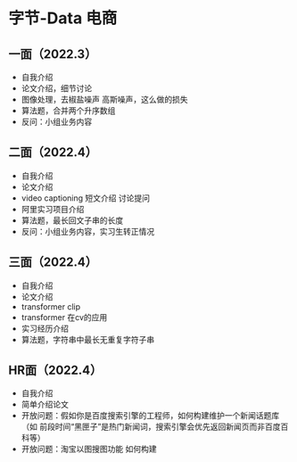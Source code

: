 # 字节-Data 电商

## 一面（2022.3）
- 自我介绍
- 论文介绍，细节讨论
- 图像处理，去椒盐噪声 高斯噪声，这么做的损失
- 算法题，合并两个升序数组
- 反问：小组业务内容

## 二面（2022.4）
- 自我介绍
- 论文介绍
- video captioning 短文介绍 讨论提问
- 阿里实习项目介绍
- 算法题，最长回文子串的长度
- 反问：小组业务内容，实习生转正情况

## 三面（2022.4）
- 自我介绍
- 论文介绍
- transformer clip
- transformer 在cv的应用
- 实习经历介绍
- 算法题，字符串中最长无重复字符子串

## HR面（2022.4）
- 自我介绍
- 简单介绍论文
- 开放问题：假如你是百度搜索引擎的工程师，如何构建维护一个新闻话题库（如 前段时间“黑匣子”是热门新闻词，搜索引擎会优先返回新闻页而非百度百科等）
- 开放问题：淘宝以图搜图功能 如何构建
